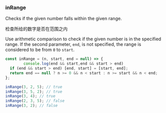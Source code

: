 ### inRange

Checks if the given number falls within the given range.

检查所给的数字是否在范围之内

Use arithmetic comparison to check if the given number is in the specified range.
If the second parameter, `end`, is not specified, the range is considered to be from `0` to `start`.

<!--  如果 结尾或者开始比结尾大 交换-->

```js
const inRange = (n, start, end = null) => {
        console.log(end && start,end && start > end)
  if (end && start > end) [end, start] = [start, end];
  return end == null ? n >= 0 && n < start : n >= start && n < end;
};
```

```js
inRange(3, 2, 5); // true
inRange(3, 5, 2); // true
inRange(3, 4); // true
inRange(2, 3, 5); // false
inRange(3, 2); // false
```
